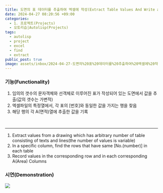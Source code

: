 ```yaml
---
title: 도면의 표 데이터를 추출하여 엑셀에 작성(Extract Table Values And Write aOn Excel)
date: 2024-04-27 08:20:56 +09:00
categories:
  - 1. 프로젝트(Projects)
  - 오토리습|Autolisp(Projects)
tags:
  - autolisp
  - project
  - excel
  - find
  - extract
public_post: true
image: assets/inbox/2024-04-27-도면의%20표%20데이터를%20추출하여%20엑셀에%20작성-1.gif
---
```


### 기능(Functionality)

1. 임의의 갯수의 문자객체와 선객체로 이루어진 표가 작성되어 있는 도면에서 값을 추출(값의 갯수는 가변적)
2. 엑셀파일의 특정열에서, 각 표의 [번호]와 동일한 값을 가지는 행을 찾음
3. 해당 행의 각 A(면적)열에 추출한 값을 기록

<br>
<hr>

1. Extract values from a drawing which has arbitrary number of table consisting of texts and lines(the number of values is variable)
2. In a specific column, find the rows that have same [No.(number)] in each table
3. Record values in the corresponding row and in each corresponding A(Area) Columns



### 시연(Demonstration)
![](assets/inbox/2024-04-27-도면의%20표%20데이터를%20추출하여%20엑셀에%20작성-1.gif)